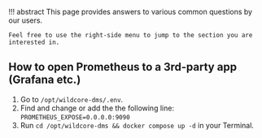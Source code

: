 !!! abstract
    This page provides answers to various common questions by our users.

    Feel free to use the right-side menu to jump to the section you are interested in.

## How to open Prometheus to a 3rd-party app (Grafana etc.)
1. Go to `/opt/wildcore-dms/.env`.
2. Find and change or add the the following line:
    `PROMETHEUS_EXPOSE=0.0.0.0:9090`
3. Run `cd /opt/wildcore-dms && docker compose up -d` in your Terminal.
